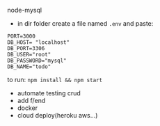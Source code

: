 node-mysql

- in dir folder create a file named `.env` and paste:

```
PORT=3000
DB_HOST= "localhost"
DB_PORT=3306
DB_USER="root"
DB_PASSWORD="mysql"
DB_NAME="todo"
```

to run: `npm install && npm start`

- automate testing crud
- add f/end
- docker
- cloud deploy(heroku aws...)